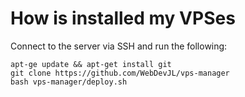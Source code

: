 # How is installed my VPSes

Connect to the server via SSH and run the following: 
```
apt-ge update && apt-get install git
git clone https://github.com/WebDevJL/vps-manager
bash vps-manager/deploy.sh
```
